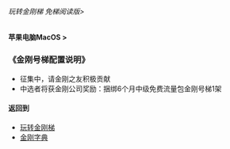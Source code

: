 ###### 玩转金刚梯 免梯阅读版>
#### 苹果电脑MacOS >
### 《金刚号梯配置说明》

- 征集中，请金刚之友积极贡献
- 中选者将获金刚公司奖励：捆绑6个月中级免费流量包金刚号梯1架

#### 返回到
- [玩转金刚梯](https://github.com/a2zitpro/web/blob/master/LadderFree/A.md)
- [金刚字典](https://github.com/a2zitpro/web/blob/master/LadderFree/kkDictionary/KKDictionary.md)


